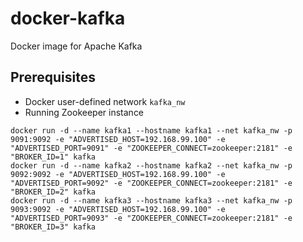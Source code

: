 # docker-kafka
Docker image for Apache Kafka

## Prerequisites
- Docker user-defined network `kafka_nw`
- Running Zookeeper instance

```
docker run -d --name kafka1 --hostname kafka1 --net kafka_nw -p 9091:9092 -e "ADVERTISED_HOST=192.168.99.100" -e "ADVERTISED_PORT=9091" -e "ZOOKEEPER_CONNECT=zookeeper:2181" -e "BROKER_ID=1" kafka
docker run -d --name kafka2 --hostname kafka2 --net kafka_nw -p 9092:9092 -e "ADVERTISED_HOST=192.168.99.100" -e "ADVERTISED_PORT=9092" -e "ZOOKEEPER_CONNECT=zookeeper:2181" -e "BROKER_ID=2" kafka
docker run -d --name kafka3 --hostname kafka3 --net kafka_nw -p 9093:9092 -e "ADVERTISED_HOST=192.168.99.100" -e "ADVERTISED_PORT=9093" -e "ZOOKEEPER_CONNECT=zookeeper:2181" -e "BROKER_ID=3" kafka
````
